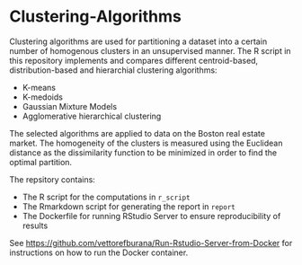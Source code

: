# Clustering-Algorithms

Clustering algorithms are used for partitioning a dataset into a certain number of homogenous clusters in an unsupervised manner. The R script in this repository implements and compares different centroid-based, distribution-based and hierarchial clustering algorithms:

* K-means
* K-medoids
* Gaussian Mixture Models
* Agglomerative hierarchical clustering

The selected algorithms are applied to data on the Boston real estate market. The homogeneity of the clusters is measured using the Euclidean distance as the dissimilarity function to be minimized in order to find the optimal partition. 

The repsitory contains: 

* The R script for the computations in ```r_script```
* The Rmarkdown script for generating the report in ```report```
* The Dockerfile for running RStudio Server to ensure reproducibility of results 

See https://github.com/vettorefburana/Run-Rstudio-Server-from-Docker for instructions on how to run the Docker container. 
